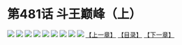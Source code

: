 # 第481话 斗王巅峰（上）
![](https://mhpic.xiaomingtaiji.net/comic/D/斗破苍穹拆分版/481话/1.jpg-zymk.middle.webp)
![](https://mhpic.xiaomingtaiji.net/comic/D/斗破苍穹拆分版/481话/2.jpg-zymk.middle.webp)
![](https://mhpic.xiaomingtaiji.net/comic/D/斗破苍穹拆分版/481话/3.jpg-zymk.middle.webp)
![](https://mhpic.xiaomingtaiji.net/comic/D/斗破苍穹拆分版/481话/4.jpg-zymk.middle.webp)
![](https://mhpic.xiaomingtaiji.net/comic/D/斗破苍穹拆分版/481话/5.jpg-zymk.middle.webp)
![](https://mhpic.xiaomingtaiji.net/comic/D/斗破苍穹拆分版/481话/6.jpg-zymk.middle.webp)
![](https://mhpic.xiaomingtaiji.net/comic/D/斗破苍穹拆分版/481话/7.jpg-zymk.middle.webp)
![](https://mhpic.xiaomingtaiji.net/comic/D/斗破苍穹拆分版/481话/8.jpg-zymk.middle.webp)
![](https://mhpic.xiaomingtaiji.net/comic/D/斗破苍穹拆分版/481话/9.jpg-zymk.middle.webp)
[【上一章】](./480.md)
[【目录】](./README.md)
[【下一章】](./482.md)
